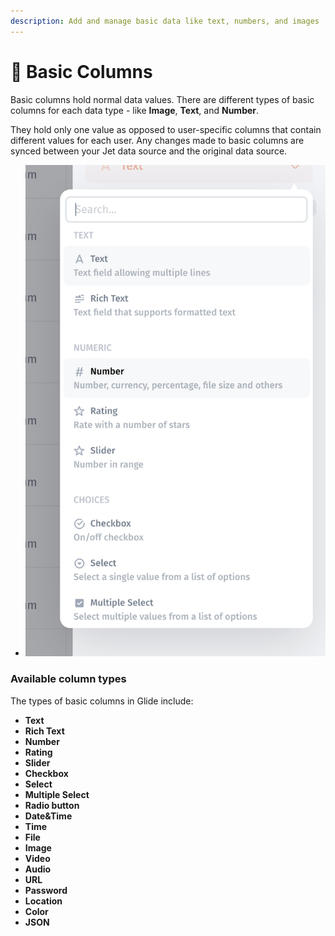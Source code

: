 ```yaml
---
description: Add and manage basic data like text, numbers, and images
---
```


# 🌈 Basic Columns

Basic columns hold normal data values. There are different types of basic columns for each data type - like **Image**, **Text**, and **Number**.

They hold only one value as opposed to user-specific columns that contain different values for each user. Any changes made to basic columns are synced between your Jet data source and the original data source.

* ![](<../.gitbook/assets/image (1).png>)

### Available column types <a href="#available-column-types" id="available-column-types"></a>

The types of basic columns in Glide include:

* **Text**
* **Rich Text**
* **Number**
* **Rating**
* **Slider**
* **Checkbox**
* **Select**
* **Multiple Select**
* **Radio button**
* **Date\&Time**
* **Time**
* **File**
* **Image**&#x20;
* **Video**
* **Audio**
* **URL**
* **Password**
* **Location**
* **Color**
* **JSON**
